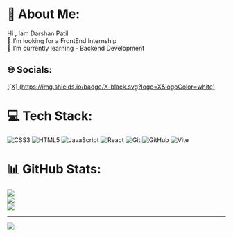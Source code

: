 # 💫 About Me:
Hi , Iam Darshan Patil 
<br> 👯 I’m looking for a FrontEnd Internship<br>🌱 I’m currently learning - Backend Development

## 🌐 Socials:
[![X] (https://img.shields.io/badge/X-black.svg?logo=X&logoColor=white)](https://x.com/itz_darshan5) 


# 💻 Tech Stack:
![CSS3](https://img.shields.io/badge/css3-%231572B6.svg?style=for-the-badge&logo=css3&logoColor=white) ![HTML5](https://img.shields.io/badge/html5-%23E34F26.svg?style=for-the-badge&logo=html5&logoColor=white) ![JavaScript](https://img.shields.io/badge/javascript-%23323330.svg?style=for-the-badge&logo=javascript&logoColor=%23F7DF1E) ![React](https://img.shields.io/badge/react-%2320232a.svg?style=for-the-badge&logo=react&logoColor=%2361DAFB) ![Git](https://img.shields.io/badge/git-%23F05033.svg?style=for-the-badge&logo=git&logoColor=white) ![GitHub](https://img.shields.io/badge/github-%23121011.svg?style=for-the-badge&logo=github&logoColor=white) ![Vite](https://img.shields.io/badge/vite-%23646CFF.svg?style=for-the-badge&logo=vite&logoColor=white)
# 📊 GitHub Stats:
![](https://github-readme-stats.vercel.app/api?username=DarshanPatil57&theme=dark&hide_border=false&include_all_commits=false&count_private=false)<br/>
![](https://github-readme-streak-stats.herokuapp.com/?user=DarshanPatil57&theme=dark&hide_border=false)<br/>
![](https://github-readme-stats.vercel.app/api/top-langs/?username=DarshanPatil57&theme=dark&hide_border=false&include_all_commits=false&count_private=false&layout=compact)

---
[![](https://visitcount.itsvg.in/api?id=DarshanPatil57&icon=0&color=0)](https://visitcount.itsvg.in)

<!-- Proudly created with GPRM ( https://gprm.itsvg.in ) -->
